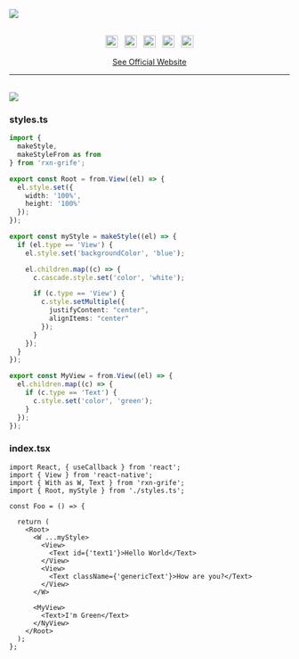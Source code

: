 <a href="#" align="center">
  <img src="https://user-images.githubusercontent.com/28831375/198378773-b7370806-0667-4c5d-870b-8762af87c62b.png">
</a>
</br></br>
<p align="center">
  <img height="22px" alt="GitHub" src="https://img.shields.io/github/license/Luffos/rxn-grife?style=for-the-badge"> ‎ ‎ <img height="22px" alt="GitHub issues" src="https://img.shields.io/github/issues-raw/luffos/rxn-grife?style=for-the-badge"> ‎ ‎ <img height="22px" alt="GitHub code size in bytes" src="https://img.shields.io/github/languages/code-size/luffos/rxn-grife?style=for-the-badge"> ‎ ‎ <img height="22px" alt="GitHub last commit (branch)" src="https://img.shields.io/github/last-commit/luffos/rxn-grife/main?style=for-the-badge"> ‎ ‎ <img height="22px" alt="GitHub package.json version" src="https://img.shields.io/github/package-json/v/luffos/rxn-grife?style=for-the-badge">
</p>

<p align="center"><a href="https://luffos.github.io/rxn-grife">See Official Website</a></p>

---------------------------------------------

</br>

<img src="https://camo.githubusercontent.com/8f5a77113f402feb14ff5ad400ecc54096e2a6dc8add6020373255152f3d0cba/687474703a2f2f7777772e616e696d617465646769662e6e65742f756e646572636f6e737472756374696f6e2f616e696d303230352d315f65302e676966"/>

### styles.ts
```typescript
import {
  makeStyle,
  makeStyleFrom as from
} from 'rxn-grife';

export const Root = from.View((el) => {
  el.style.set({
    width: '100%',
    height: '100%'
  });
});

export const myStyle = makeStyle((el) => {
  if (el.type == 'View') {
    el.style.set('backgroundColor', 'blue');

    el.children.map((c) => {
      c.cascade.style.set('color', 'white');

      if (c.type == 'View') {
        c.style.setMultiple({
          justifyContent: "center",
          alignItems: "center"
        });
      }
    });
  }
});

export const MyView = from.View((el) => {
  el.children.map((c) => {
    if (c.type == 'Text') {
      c.style.set('color', 'green');
    }
  });
});
```

### index.tsx
```tsx
import React, { useCallback } from 'react';
import { View } from 'react-native';
import { With as W, Text } from 'rxn-grife';
import { Root, myStyle } from './styles.ts';

const Foo = () => {

  return (
    <Root>
      <W ...myStyle>
        <View>
          <Text id={'text1'}>Hello World</Text>
        </View>
        <View>
          <Text className={'genericText'}>How are you?</Text>
        </View>
      </W>

      <MyView>
        <Text>I'm Green</Text>
      </NyView>
    </Root>
  );
};

```
